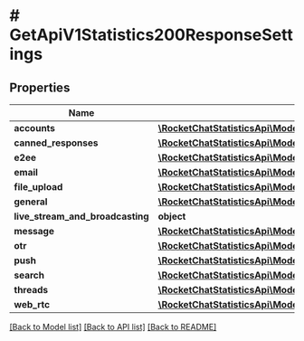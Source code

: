 # # GetApiV1Statistics200ResponseSettings

## Properties

Name | Type | Description | Notes
------------ | ------------- | ------------- | -------------
**accounts** | [**\RocketChatStatisticsApi\Model\GetApiV1Statistics200ResponseSettingsAccounts**](GetApiV1Statistics200ResponseSettingsAccounts.md) |  | [optional]
**canned_responses** | [**\RocketChatStatisticsApi\Model\GetApiV1Statistics200ResponseSettingsCannedResponses**](GetApiV1Statistics200ResponseSettingsCannedResponses.md) |  | [optional]
**e2ee** | [**\RocketChatStatisticsApi\Model\GetApiV1Statistics200ResponseSettingsE2ee**](GetApiV1Statistics200ResponseSettingsE2ee.md) |  | [optional]
**email** | [**\RocketChatStatisticsApi\Model\GetApiV1Statistics200ResponseSettingsEmail**](GetApiV1Statistics200ResponseSettingsEmail.md) |  | [optional]
**file_upload** | [**\RocketChatStatisticsApi\Model\GetApiV1Statistics200ResponseSettingsFileUpload**](GetApiV1Statistics200ResponseSettingsFileUpload.md) |  | [optional]
**general** | [**\RocketChatStatisticsApi\Model\GetApiV1Statistics200ResponseSettingsGeneral**](GetApiV1Statistics200ResponseSettingsGeneral.md) |  | [optional]
**live_stream_and_broadcasting** | **object** |  | [optional]
**message** | [**\RocketChatStatisticsApi\Model\GetApiV1Statistics200ResponseSettingsMessage**](GetApiV1Statistics200ResponseSettingsMessage.md) |  | [optional]
**otr** | [**\RocketChatStatisticsApi\Model\GetApiV1Statistics200ResponseSettingsOtr**](GetApiV1Statistics200ResponseSettingsOtr.md) |  | [optional]
**push** | [**\RocketChatStatisticsApi\Model\GetApiV1Statistics200ResponseSettingsPush**](GetApiV1Statistics200ResponseSettingsPush.md) |  | [optional]
**search** | [**\RocketChatStatisticsApi\Model\GetApiV1Statistics200ResponseSettingsSearch**](GetApiV1Statistics200ResponseSettingsSearch.md) |  | [optional]
**threads** | [**\RocketChatStatisticsApi\Model\GetApiV1Statistics200ResponseSettingsThreads**](GetApiV1Statistics200ResponseSettingsThreads.md) |  | [optional]
**web_rtc** | [**\RocketChatStatisticsApi\Model\GetApiV1Statistics200ResponseSettingsWebRTC**](GetApiV1Statistics200ResponseSettingsWebRTC.md) |  | [optional]

[[Back to Model list]](../../README.md#models) [[Back to API list]](../../README.md#endpoints) [[Back to README]](../../README.md)
